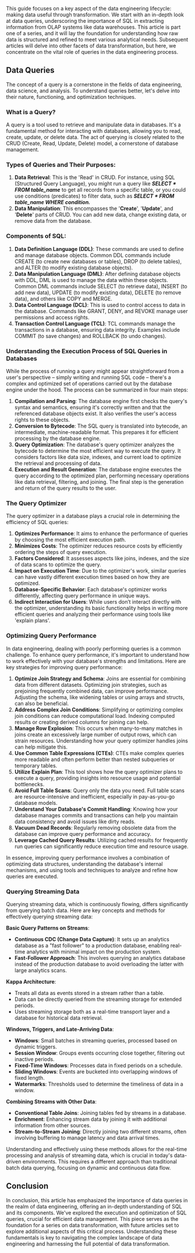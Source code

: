 This guide focuses on a key aspect of the data engineering lifecycle: making data useful through transformation. We start with an in-depth look at data queries, underscoring the importance of SQL in extracting information from OLAP systems like data warehouses. This article is part one of a series, and it will lay the foundation for understanding how raw data is structured and refined to meet various analytical needs. Subsequent articles will delve into other facets of data transformation, but here, we concentrate on the vital role of queries in the data engineering process.

## Data Queries

The concept of a query is a cornerstone in the fields of data engineering, data science, and analysis. To understand queries better, let's delve into their nature, functioning, and optimization techniques.

### What is a Query?

A query is a tool used to retrieve and manipulate data in databases. It's a fundamental method for interacting with databases, allowing you to read, create, update, or delete data. The act of querying is closely related to the CRUD (Create, Read, Update, Delete) model, a cornerstone of database management.

### Types of Queries and Their Purposes:

1. **Data Retrieval**: This is the 'Read' in CRUD. For instance, using SQL (Structured Query Language), you might run a query like **_SELECT * FROM table_name_** to get all records from a specific table, or you could use conditions (predicates) to filter data, such as **_SELECT * FROM table_name WHERE condition._**
2. **Data Manipulation**: This encompasses the '**Create**', '**Update**', and '**Delete**' parts of CRUD. You can add new data, change existing data, or remove data from the database.

### Components of SQL:

1. **Data Definition Language (DDL)**: These commands are used to define and manage database objects. Common DDL commands include CREATE (to create new databases or tables), DROP (to delete tables), and ALTER (to modify existing database objects).
2. **Data Manipulation Language (DML)**: After defining database objects with DDL, DML is used to manage the data within these objects. Common DML commands include SELECT (to retrieve data), INSERT (to add new data), UPDATE (to modify existing data), DELETE (to remove data), and others like COPY and MERGE.
3. **Data Control Language (DCL)**: This is used to control access to data in the database. Commands like GRANT, DENY, and REVOKE manage user permissions and access rights.
4. **Transaction Control Language (TCL)**: TCL commands manage the transactions in a database, ensuring data integrity. Examples include COMMIT (to save changes) and ROLLBACK (to undo changes).

### Understanding the Execution Process of SQL Queries in Databases

While the process of running a query might appear straightforward from a user's perspective – simply writing and running SQL code – there's a complex and optimized set of operations carried out by the database engine under the hood. The process can be summarized in four main steps:

1. **Compilation and Parsing**: The database engine first checks the query's syntax and semantics, ensuring it's correctly written and that the referenced database objects exist. It also verifies the user's access rights to these objects.
2. **Conversion to Bytecode**: The SQL query is translated into bytecode, an intermediate, machine-readable format. This prepares it for efficient processing by the database engine.
3. **Query Optimization**: The database's query optimizer analyzes the bytecode to determine the most efficient way to execute the query. It considers factors like data size, indexes, and current load to optimize the retrieval and processing of data.
4. **Execution and Result Generation**: The database engine executes the query according to the optimized plan, performing necessary operations like data retrieval, filtering, and joining. The final step is the generation and return of the query results to the user.

### The Query Optimizer

The query optimizer in a database plays a crucial role in determining the efficiency of SQL queries:

1. **Optimizes Performance**: It aims to enhance the performance of queries by choosing the most efficient execution path.
2. **Minimizes Costs**: The optimizer reduces resource costs by efficiently ordering the steps of query execution.
3. **Factors Considered**: It assesses aspects like joins, indexes, and the size of data scans to optimize the query.
4. **Impact on Execution Time**: Due to the optimizer's work, similar queries can have vastly different execution times based on how they are optimized.
5. **Database-Specific Behavior**: Each database's optimizer works differently, affecting query performance in unique ways.
6. **Indirect Interaction for Users**: While users don’t interact directly with the optimizer, understanding its basic functionality helps in writing more efficient queries and analyzing their performance using tools like 'explain plans'.

### Optimizing Query Performance

In data engineering, dealing with poorly performing queries is a common challenge. To enhance query performance, it's important to understand how to work effectively with your database's strengths and limitations. Here are key strategies for improving query performance:

1. **Optimize Join Strategy and Schema**: Joins are essential for combining data from different datasets. Optimizing join strategies, such as prejoining frequently combined data, can improve performance. Adjusting the schema, like widening tables or using arrays and structs, can also be beneficial.
2. **Address Complex Join Conditions**: Simplifying or optimizing complex join conditions can reduce computational load. Indexing computed results or creating derived columns for joining can help.
3. **Manage Row Explosion**: This occurs when many-to-many matches in joins create an excessively large number of output rows, which can strain resources. Understanding how your query optimizer handles joins can help mitigate this.
4. **Use Common Table Expressions (CTEs)**: CTEs make complex queries more readable and often perform better than nested subqueries or temporary tables.
5. **Utilize Explain Plan**: This tool shows how the query optimizer plans to execute a query, providing insights into resource usage and potential bottlenecks.
6. **Avoid Full Table Scans**: Query only the data you need. Full table scans are resource-intensive and inefficient, especially in pay-as-you-go database models.
7. **Understand Your Database's Commit Handling**: Knowing how your database manages commits and transactions can help you maintain data consistency and avoid issues like dirty reads.
8. **Vacuum Dead Records**: Regularly removing obsolete data from the database can improve query performance and accuracy.
9. **Leverage Cached Query Results**: Utilizing cached results for frequently run queries can significantly reduce execution time and resource usage.

In essence, improving query performance involves a combination of optimizing data structures, understanding the database's internal mechanisms, and using tools and techniques to analyze and refine how queries are executed.

### Querying Streaming Data

Querying streaming data, which is continuously flowing, differs significantly from querying batch data. Here are key concepts and methods for effectively querying streaming data:

**Basic Query Patterns on Streams**:

- **Continuous CDC (Change Data Capture)**: It sets up an analytics database as a "fast follower" to a production database, enabling real-time analytics with minimal impact on the production system.
- **Fast-Follower Approach**: This involves querying an analytics database instead of the production database to avoid overloading the latter with large analytics scans.

**Kappa Architecture**:

- Treats all data as events stored in a stream rather than a table.
- Data can be directly queried from the streaming storage for extended periods.
- Uses streaming storage both as a real-time transport layer and a database for historical data retrieval.

**Windows, Triggers, and Late-Arriving Data**:

- **Windows**: Small batches in streaming queries, processed based on dynamic triggers.
- **Session Window**: Groups events occurring close together, filtering out inactive periods.
- **Fixed-Time Windows**: Processes data in fixed periods on a schedule.
- **Sliding Windows**: Events are bucketed into overlapping windows of fixed length.
- **Watermarks**: Thresholds used to determine the timeliness of data in a window.

**Combining Streams with Other Data**:

- **Conventional Table Joins**: Joining tables fed by streams in a database.
- **Enrichment**: Enhancing stream data by joining it with additional information from other sources.
- **Stream-to-Stream Joining**: Directly joining two different streams, often involving buffering to manage latency and data arrival times.

Understanding and effectively using these methods allows for the real-time processing and analysis of streaming data, which is crucial in today's data-driven environments. This requires a different approach than traditional batch data querying, focusing on dynamic and continuous data flow.

## Conclusion

In conclusion, this article has emphasized the importance of data queries in the realm of data engineering, offering an in-depth understanding of SQL and its components. We've explored the execution and optimization of SQL queries, crucial for efficient data management. This piece serves as the foundation for a series on data transformation, with future articles set to explore additional aspects of this critical process. Understanding these fundamentals is key to navigating the complex landscape of data engineering and harnessing the full potential of data transformation.